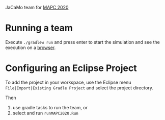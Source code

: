 JaCaMo team for [MAPC 2020](https://multiagentcontest.org/2020/)


# Running a team


Execute `./gradlew run` and press enter to start the simulation and see the execution on a [browser](http://127.0.0.1:8000).

# Configuring an Eclipse Project

To add the project in your workspace, use the Eclipse menu `File|Import|Existing Gradle Project` and select the project directory.

Then
1. use gradle tasks to run the team, or
2. select and run `runMAPC2020.Run`
